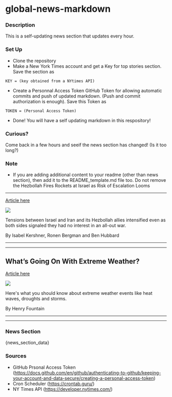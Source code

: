 # global-news-markdown

### Description 
This is a self-updating news section that updates every hour.

### Set Up 
* Clone the repository
* Make a New York Times account and get a Key for top stories section. Save the section as 
 ```
 KEY = (key obtained from a NYtimes API)
 ```
*  Create a Personnal Access Token GitHub Token for allowing automatic commits and push of updated markdown. (Push and commit authorization is enough). Save this Token as 
```
TOKEN = (Personal Access Token)
```
* Done! You will have a self updating markdown in this respository!

### Curious?
Come back in a few hours and seeif the news section has changed! (Is it too long?)

### Note
* If you are adding additional content to your readme (other than news section), then add it to the README_template.md file too. Do not remove the Hezbollah Fires Rockets at Israel as Risk of Escalation Looms
-------------------------------------------------------------

[Article here](https://www.nytimes.com/2021/08/06/world/middleeast/israel-lebanon-rockets.html)

[![](https://static01.nyt.com/images/2021/08/06/world/06israel-lebanon01/merlin_192850362_7232b41c-dc17-4f33-99f2-b7b57695d1a8-superJumbo.jpg)](https://www.nytimes.com/2021/08/06/world/middleeast/israel-lebanon-rockets.html)

Tensions between Israel and Iran and its Hezbollah allies intensified even as both sides signaled they had no interest in an all-out war.

By Isabel Kershner, Ronen Bergman and Ben Hubbard

* * *

* * *

What’s Going On With Extreme Weather?
-------------------------------------

[Article here](https://www.nytimes.com/interactive/2021/08/06/climate/what-is-extreme-weather.html)

[![](https://static01.nyt.com/images/2021/06/29/well/05climate-extremeweather/merlin_190019193_aed7413c-a6d3-4979-94e7-4c87fe23fae3-superJumbo.jpg)](https://www.nytimes.com/interactive/2021/08/06/climate/what-is-extreme-weather.html)

Here's what you should know about extreme weather events like heat waves, droughts and storms.

By Henry Fountain

* * *

* * *

### News Section 
{news_section_data}


### Sources 
* GitHub Prsonal Access Token (https://docs.github.com/en/github/authenticating-to-github/keeping-your-account-and-data-secure/creating-a-personal-access-token)
* Cron Scheduler (https://crontab.guru/)
* NY Times API (https://developer.nytimes.com/)
